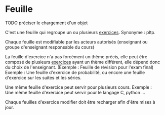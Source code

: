 #  Feuille

TODO préciser le chargement d'un objet

C'est une feuille qui regroupe un ou plusieurs [exercices](exercice.md). Synonyme : pltp.

Chaque feuille est modifiable par les acteurs autorisés (enseignant ou groupe d'enseignant responsable du cours)

La feuille d'exercice n'a pas forcément un thème précis, elle peut être composé de plusieurs [exercices](exercice.md) ayant un thème différent, elle dépend donc du choix de l'enseignant. (Exemple : Feuille de révision pour l'exam final)
Exemple : Une feuille d'exercice de probabilité, ou encore une feuille d'exercice sur les suites et les séries.

Une même feuille d'exercice peut servir pour plusieurs cours.
Exemple : Une même feuille d'exercice peut servir pour le langage C, python ...

Chaque feuilles d'exercice modifier doit être recharger afin d'être mises à jour.

<!--- Author : Hugo Validator : name -->
